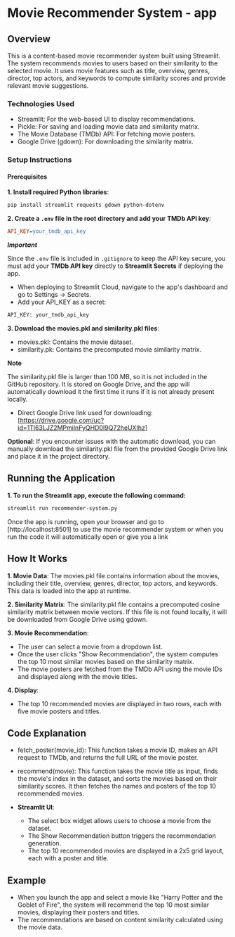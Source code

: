 # Movie Recommender System - app

## Overview

This is a content-based movie recommender system built using Streamlit. The system recommends movies to users based on their similarity to the selected movie. It uses movie features such as title, overview, genres, director, top actors, and keywords to compute similarity scores and provide relevant movie suggestions.

### Technologies Used
- Streamlit: For the web-based UI to display recommendations.
- Pickle: For saving and loading movie data and similarity matrix.
- The Movie Database (TMDb) API: For fetching movie posters.
- Google Drive (gdown): For downloading the similarity matrix.

### Setup Instructions

#### Prerequisites

**1. Install required Python libraries**:
```bash
pip install streamlit requests gdown python-dotenv
```

**2. Create a `.env` file in the root directory and add your TMDb API key**:
```ini
API_KEY=your_tmdb_api_key
```

***Important*** 

Since the `.env` file is included in `.gitignore` to keep the API key secure, you must add your **TMDb API key** directly to **Streamlit Secrets** if deploying the app.
- When deploying to Streamlit Cloud, navigate to the app's dashboard and go to Settings → Secrets.
- Add your API_KEY as a secret:
```txt
API_KEY: your_tmdb_api_key
```

**3. Download the movies.pkl and similarity.pkl files**:

- movies.pkl: Contains the movie dataset.
- similarity.pk: Contains the precomputed movie similarity matrix.

**Note** 

The similarity.pkl file is larger than 100 MB, so it is not included in the GitHub repository. It is stored on Google Drive, and the app will automatically download it the first time it runs if it is not already present locally.

- Direct Google Drive link used for downloading: [https://drive.google.com/uc?id=1Tl63LJZ2MPmilnFyQHD0I9Q72heUXIhz]

**Optional**: If you encounter issues with the automatic download, you can manually download the similarity.pkl file from the provided Google Drive link and place it in the project directory.

## Running the Application

**1. To run the Streamlit app, execute the following command:**
``` bash
streamlit run recommender-system.py
```

Once the app is running, open your browser and go to [http://localhost:8501] to use the movie recommender system or when you run the code it will automatically open or give you a link

## How It Works

**1. Movie Data**: The movies.pkl file contains information about the movies, including their title, overview, genres, director, top actors, and keywords. This data is loaded into the app at runtime.

**2. Similarity Matrix**: The similarity.pkl file contains a precomputed cosine similarity matrix between movie vectors. If this file is not found locally, it will be downloaded from Google Drive using gdown.

**3. Movie Recommendation**:

- The user can select a movie from a dropdown list.
- Once the user clicks "Show Recommendation", the system computes the top 10 most similar movies based on the similarity matrix.
- The movie posters are fetched from the TMDb API using the movie IDs and displayed along with the movie titles.

**4. Display**:

- The top 10 recommended movies are displayed in two rows, each with five movie posters and titles.

## Code Explanation

* fetch_poster(movie_id): This function takes a movie ID, makes an API request to TMDb, and returns the full URL of the movie poster.

* recommend(movie): This function takes the movie title as input, finds the movie's index in the dataset, and sorts the movies based on their similarity scores. It then fetches the names and posters of the top 10 recommended movies.

* **Streamlit UI**:
  - The select box widget allows users to choose a movie from the dataset.
  - The Show Recommendation button triggers the recommendation generation.
  - The top 10 recommended movies are displayed in a 2x5 grid layout, each with a poster and title.

## Example

- When you launch the app and select a movie like "Harry Potter and the Goblet of Fire", the system will recommend the top 10 most similar movies, displaying their posters and titles.
- The recommendations are based on content similarity calculated using the movie data.









